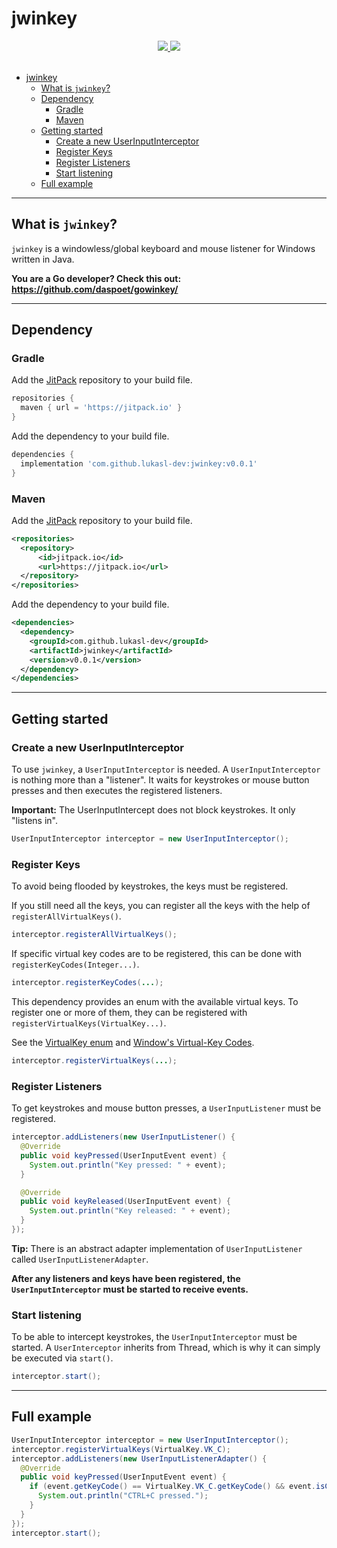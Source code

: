 # jwinkey

<div align="center">
  <a href="https://www.oracle.com/java/">
    <img
      src="https://img.shields.io/badge/Made%20with-Java-red"
    />
  </a>
  <a href="https://www.oracle.com/java/">
    <img
      src="https://jitpack.io/v/lukasl-dev/jwinkey.svg"
    />
  </a>
</div>

<br>

- [jwinkey](#jwinkey)
  - [What is `jwinkey`?](#what-is-jwinkey)
  - [Dependency](#dependency)
    - [Gradle](#gradle)
    - [Maven](#maven)
  - [Getting started](#getting-started)
    - [Create a new UserInputInterceptor](#create-a-new-userinputinterceptor)
    - [Register Keys](#register-keys)
    - [Register Listeners](#register-listeners)
    - [Start listening](#start-listening)
  - [Full example](#full-example)

---

## What is `jwinkey`?

`jwinkey` is a windowless/global keyboard and mouse listener for Windows written in Java.

**You are a Go developer? Check this out: <https://github.com/daspoet/gowinkey/>**

---

## Dependency

### Gradle

Add the [JitPack](https://jitpack.io/#lukasl-dev/jwinkey/v0.0.1) repository to your build file.

```groovy
repositories {
  maven { url = 'https://jitpack.io' }
}
```

Add the dependency to your build file.

```groovy
dependencies {
  implementation 'com.github.lukasl-dev:jwinkey:v0.0.1'
}
```

### Maven

Add the [JitPack](https://jitpack.io/#lukasl-dev/jwinkey/v0.0.1) repository to your build file.

```xml
<repositories>
  <repository>
      <id>jitpack.io</id>
      <url>https://jitpack.io</url>
  </repository>
</repositories>
```

Add the dependency to your build file.

```xml
<dependencies>
  <dependency>
    <groupId>com.github.lukasl-dev</groupId>
    <artifactId>jwinkey</artifactId>
    <version>v0.0.1</version>
  </dependency>
</dependencies>
```

---

## Getting started

### Create a new UserInputInterceptor

To use `jwinkey`, a `UserInputInterceptor` is needed. A `UserInputInterceptor` is nothing more than a "listener". It waits for keystrokes or mouse button presses and then executes the registered listeners.

**Important:** The UserInputIntercept does not block keystrokes. It only "listens in".

```java
UserInputInterceptor interceptor = new UserInputInterceptor();
```

### Register Keys

To avoid being flooded by keystrokes, the keys must be registered.

If you still need all the keys, you can register all the keys with the help of `registerAllVirtualKeys()`.

```java
interceptor.registerAllVirtualKeys();
```

If specific virtual key codes are to be registered, this can be done with `registerKeyCodes(Integer...)`.

```java
interceptor.registerKeyCodes(...);
```

This dependency provides an enum with the available virtual keys. To register one or more of them, they can be registered with `registerVirtualKeys(VirtualKey...)`.

See the [VirtualKey enum](https://github.com/lukasl-dev/jwinkey/blob/master/src/main/java/dev/lukasl/jwinkey/VirtualKey.java) and [Window's Virtual-Key Codes](https://docs.microsoft.com/en-us/windows/win32/inputdev/virtual-key-codes).

```java
interceptor.registerVirtualKeys(...);
```

### Register Listeners

To get keystrokes and mouse button presses, a `UserInputListener` must be registered.

```java
interceptor.addListeners(new UserInputListener() {
  @Override
  public void keyPressed(UserInputEvent event) {
    System.out.println("Key pressed: " + event);
  }

  @Override
  public void keyReleased(UserInputEvent event) {
    System.out.println("Key released: " + event);
  }
});
```

**Tip:** There is an abstract adapter implementation of `UserInputListener` called `UserInputListenerAdapter`.

**After any listeners and keys have been registered, the `UserInputInterceptor` must be started to receive events.**

### Start listening

To be able to intercept keystrokes, the `UserInputInterceptor` must be started. A `UserInterceptor` inherits from Thread, which is why it can simply be executed via `start()`.

```java
interceptor.start();
```

---

## Full example

```java
UserInputInterceptor interceptor = new UserInputInterceptor();
interceptor.registerVirtualKeys(VirtualKey.VK_C);
interceptor.addListeners(new UserInputListenerAdapter() {
  @Override
  public void keyPressed(UserInputEvent event) {
    if (event.getKeyCode() == VirtualKey.VK_C.getKeyCode() && event.isControlPressed()) {
      System.out.println("CTRL+C pressed.");
    }
  }
});
interceptor.start();
```
